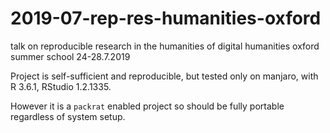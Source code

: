 # 2019-07-rep-res-humanities-oxford
talk on reproducible research in the humanities of digital humanities oxford summer school 24-28.7.2019

Project is self-sufficient and reproducible, but tested only on manjaro, with R 3.6.1, RStudio 1.2.1335. 

However it is a `packrat` enabled project so should be fully portable regardless of system setup. 